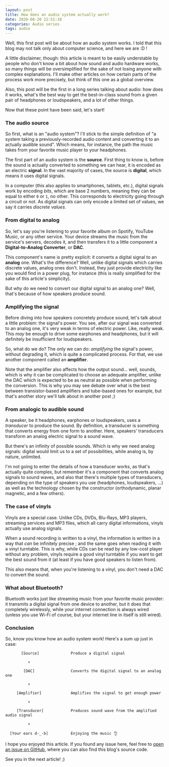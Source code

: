 ```yaml
---
layout: post
title: How does an audio system actually work?
date: 2020-08-20 22:51:18
categories: Audio series
tags: audio
---
```


Well, this first post will be about how an audio system works. I told that this blog may not talk only about computer science, and here we are :D !

A little disclaimer, though: this article is meant to be easily understable by people who don't know a bit about how sound and audio hardware works, so many things will be oversimplified for the sake of not losing anyone with complex explanations. I'll make other articles on how certain parts of the process work more precisely, but think of this one as a global overview.

Also, this post will be the first in a long series talking about audio: how does it works, what's the best way to get the best-in-class sound from a given pair of headphones or loudspeakers, and a lot of other things.

Now that these point have been said, let's start!

### The audio source

So first, what is an "audio system"? I'll stick to the simple definition of "a system taking a previously-recorded audio content and converting it to an actually audible sound". Which means, for instance, the path the music takes from your favorite music player to your headphones.

The first part of an audio system is the **source**. First thing to know is, before the sound is actually converted to something we can hear, it is encoded as an electric **signal**. In the vast majority of cases, the source is **digital**, which means it uses digital signals.

In a computer (this also applies to smartphones, tablets, etc.), digital signals work by encoding _bits_, which are base 2 numbers, meaning they can be equal to either `0` or `1`, no other. This corresponds to electricity going through a circuit or not. As digital signals can only encode a limited set of values, we say it carries _discrete values_.

### From digital to analog

So, let's say you're listening to your favorite album on Spotify, YouTube Music, or any other service. Your device streams the music from the service's servers, decodes it, and then transfers it to a little component a **Digital-to-Analog Converter**, or **DAC**.

This component's name is pretty explicit: it converts a digital signal to an **analog** one. What's the difference? Well, unlike digital signals which carries discrete values, analog ones don't. Instead, they just provide electricity like you would find in a power plug, for instance (this is really simplified for the sake of this article's simplicity).

But why do we need to convert our digital signal to an analog one? Well, that's because of how speakers produce sound.

### Amplifying the signal

Before diving into how speakers concretely produce sound, let's talk about a little problem: the signal's power. You see, after our signal was converted to an analog one, it's very weak in terms of electric power. Like, really weak. This _may_ be enough to drive some earphones and headphones, but it will definitely be insufficient for loudspeakers.

So, what do we do? The only we can do: _amplifying_ the signal's power, without degrading it, which is quite a complicated process. For that, we use another component called an **amplifier**.

Note that the amplifier also affects how the output sound... well, sounds, which is why it can be complicated to choose an adequate amplifier, unlike the DAC which is expected to be as neutral as possible when performing the conversion. This is why you may see debate over what is the best between transistor-based amplifiers and tube-based ones for example, but that's another story we'll talk about in another post ;)

### From analogic to audible sound

A speaker, be it headphones, earphones or loudspeakers, uses a _transducer_ to produce the sound. By definition, a transducer is something that converts energy from one form to another. Here, speakers' transducers transform an analog electric signal to a sound wave.

But there's an infinity of possible sounds. Which is why we need analog signals: digital would limit us to a set of possibilities, while analog is, by nature, unlimited.

I'm not going to enter the details of how a transducer works, as that's actually quite complex, but remember it's a component that converts analog signals to sound waves, and also that there's multiple types of transducers, depending on the type of speakers you use (headphones, loudspeakers, ...) as well as the technology chosen by the constructor (orthodynamic, planar magnetic, and a few others).

### The case of vinyls

Vinyls are a special case. Unlike CDs, DVDs, Blu-Rays, MP3 players, streaming services and MP3 files, which all carry digital informations, vinyls actually use analog signals.

When a sound recording is written to a vinyl, the information is written in a way that _can_ be infinitely precise ; and the same goes when reading it with a vinyl turntable. This is why, while CDs can be read by any low-cost player without any problem, vinyls require a good vinyl turntable if you want to get the best sound from it (at least if you have good speakers to listen from).

This also means that, when you're listening to a vinyl, you don't need a DAC to convert the sound.

### What about Bluetooth?

Bluetooth works just like streaming music from your favorite music provider: it transmits a digital signal from one device to another, but it does that completely wirelessly, while your internet connection is always wired (unless you use Wi-Fi of course, but your internet line in itself is still wired).

### Conclusion

So, know you know how an audio system work! Here's a sum up just in case:

```
       [Source]              Produce a digital signal

          ⬇

        [DAC]                Converts the digital signal to an analog one

          ⬇

     [Amplifier]             Amplifies the signal to get enough power

          ⬇

     [Transducer]            Produces sound wave from the amplified audio signal

          ⬇

  [Your ears d-_-b]          Enjoying the music 👌
```

I hope you enjoyed this article. If you found any issue here, feel free to [open an issue on GitHub](https://github.com/ClementNerma/EverythingGeeks/issues/new), where you can also find this blog's source code.

See you in the next article! ;)